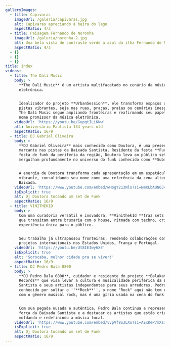 ```yaml
---
galleryImages:
  - title: Capivaras
    imageUrl: /galeria/capivaras.jpg
    alt: Capivaras apreciando à beira do lago
    aspectRatio: 4/3
  - title: Paisagem Fernando de Noronha
    imageUrl: /galeria/noronha-2.jpg
    alt: Uma bela vista de contraste verde a azul da ilha Fernando de Noronha
    aspectRatio: 4/3
  - {}
  - {}
  - {}
title: index
videos:
  - title: The Dalí Music
    body: >
      **The Dalí Music** é um artista multifacetado no cenário da música
      eletrônica.


      Idealizador do projeto **UrbanSession**, ele transforma espaços urbanos em
      pistas vibrantes, seja nas ruas, praças, praias ou cenários inesperados,
      The Dalí Music segue ampliando fronteiras e reafirmando seu papel como um
      nome promissor da música eletrônica.
    videoUrl: 'https://youtu.be/GupqtILiKNw'
    alt: Aniversário Paulista 134 years old
    aspectRatio: 16/9
  - title: DJ Gabriel Oliveira
    body: >
      **DJ Gabriel Oliveira** mais conhecido como Doutora, é uma presença
      marcante nas pistas da Baixada Santista. Residente da festa **FuckParty**,
      festa de funk da periferia da região, Doutora leva ao público sets que
      mergulham profundamente no universo do funk conhecido como **Submundo**.


      A energia de Doutora transforma cada apresentação em um espetáculo
      vibrante, consolidando seu nome como uma referência da cena alternativa da
      Baixada.
    videoUrl: 'https://www.youtube.com/embed/wHogY213Nls?si=NmXLbAUN6J4j-XUU'
    isExplicit: true
    alt: Dj Doutora tocando um set de Funk
    aspectRatio: 16/9
  - title: VINITHEK1D
    body: >
      Com uma curadoria versátil e inovadora, **Vinithek1d **traz sets dinâmicos
      que transitam entre bruxaria com o house, ritmada com techno, criando uma
      experiência única para o público.


      Seu trabalho já ultrapassou fronteiras, rendendo colaborações com rádios e
      projetos internacionais nos Estados Unidos, França e Portugal.
    videoUrl: 'https://youtu.be/Ut8IEIwy6XE'
    isExplicit: true
    alt: 'Sorocaba, melhor cidade pra se viver!'
    aspectRatio: 16/9
  - title: DJ Pedro Bala 0800
    body: >
      **DJ Pedro Bala 0800**, cuidador e residente do projeto **Balakato
      Records** que visa levar a cultura e musicalidade periférica da Baixada
      Santista e seus artistas independentes para seus arredores. Pedro Bala é
      conhecido por soltar o ''**Rock**'', o nome "Rock" aqui não tem relação
      com o gênero musical rock, mas é uma gíria usada na cena do funk.


      Com sua pegada ousada e autêntica, Pedro Bala continua a representar a
      força da Baixada Santista e a destacar os artistas que estão criando,
      moldando e redefinindo a música local.
    videoUrl: 'https://www.youtube.com/embed/vvpVf8oJLXo?si=AExKeP7mXs1dqq4x'
    isExplicit: true
    alt: Dj Doutora tocando um set de Funk
    aspectRatio: 16/9
---
```


